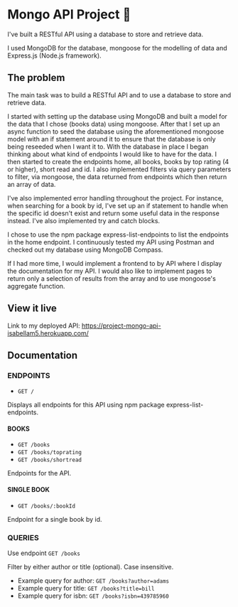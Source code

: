 # Mongo API Project 🐙

I've built a RESTful API using a database to store and retrieve data. 

I used MongoDB for the database, mongoose for the modelling of data and Express.js (Node.js framework).


## The problem

The main task was to build a RESTful API and to use a database to store and retrieve data.

I started with setting up the database using MongoDB and built a model for the data that I chose (books data) using mongoose. After that I set up an async function to seed the database using the aforementioned mongoose model with an if statement around it to ensure that the database is only being reseeded when I want it to. With the database in place I began thinking about what kind of endpoints I would like to have for the data. I then started to create the endpoints home, all books, books by top rating (4 or higher), short read and id. I also implemented filters via query parameters to filter, via mongoose, the data returned from endpoints which then return an array of data.

I've also implemented error handling throughout the project. For instance, when searching for a book by id, I've set up an if statement to handle when the specific id doesn't exist and return some useful data in the response instead. I've also implemented try and catch blocks.

I chose to use the npm package express-list-endpoints to list the endpoints in the home endpoint. I continuously tested my API using Postman and checked out my database using MongoDB Compass. 

If I had more time, I would implement a frontend to by API where I display the documentation for my API. I would also like to implement pages to return only a selection of results from the array and to use mongoose's aggregate function.


## View it live

Link to my deployed API: https://project-mongo-api-isabellam5.herokuapp.com/


## Documentation

### ENDPOINTS
- ```GET /```

Displays all endpoints for this API using npm package express-list-endpoints.

#### BOOKS
- ```GET /books```
- ```GET /books/toprating```
- ```GET /books/shortread```

Endpoints for the API.

#### SINGLE BOOK
- ```GET /books/:bookId```

Endpoint for a single book by id.


### QUERIES

Use endpoint ```GET /books```

Filter by either author or title (optional). Case insensitive.

* Example query for author: ```GET /books?author=adams```
* Example query for title: ```GET /books?title=bill```
* Example query for isbn: ```GET /books?isbn=439785960```